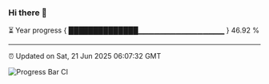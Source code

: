### Hi there 👋

⏳ Year progress { ██████████████▁▁▁▁▁▁▁▁▁▁▁▁▁▁▁▁ } 46.92 %

---

⏰ Updated on Sat, 21 Jun 2025 06:07:32 GMT

![Progress Bar CI](https://github.com/liununu/liununu/workflows/Progress%20Bar%20CI/badge.svg)
